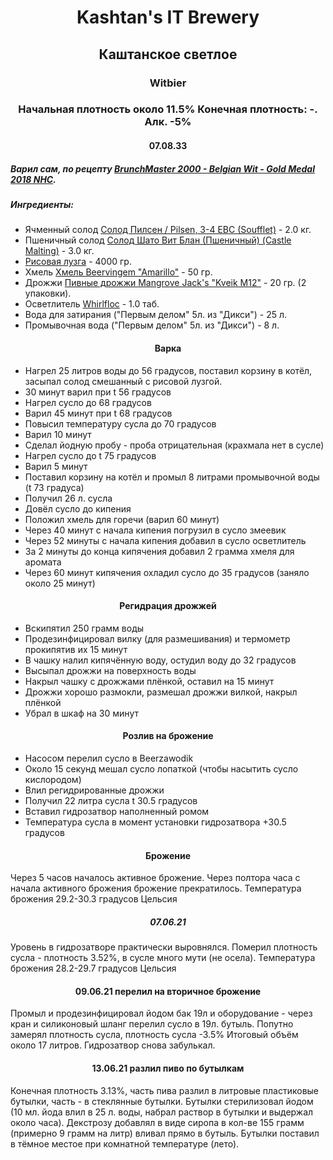 <h1 align="center"> Kashtan's IT Brewery </h1>  

<h2 align="center"> Каштанское светлое</h2>
<h3 align="center"> Witbier </h3>

<h3 align="center"> Начальная плотность около 11.5% Конечная плотность: -. Алк. -5%  </h3>

<h4 align="center"> 07.08.33 </h4>

##### Варил сам, по рецепту [BrunchMaster 2000 - Belgian Wit - Gold Medal 2018 NHC](https://www.homebrewtalk.com/threads/brunchmaster-2000-belgian-wit-gold-medal-2018-nhc.655068/).
##### Ингредиенты:
- Ячменный солод [Солод Пилсен / Pilsen, 3-4 EBC (Soufflet)](https://www.mirbeer.ru/catalog/pivovarenie/solod/solod_0_5_1_kg/soufflet/solod_pilsen_pilsen_3_4_ebc_soufflet_1_kg/) - 2.0 кг.
- Пшеничный солод [Солод Шато Вит Блан (Пшеничный) (Castle Malting)](https://www.mirbeer.ru/catalog/pivovarenie/solod/solod_0_5_1_kg/castle_malting/solod_shato_vit_blan_pshenichniy_castle_malting_1_kg/) - 3.0 кг.
- [Рисовая лузга](https://www.mirbeer.ru/catalog/pivovarenie/solod/solod_0_5_1_kg/luzga_risovaya_0_4_kg/) - 4000 гр.
- Хмель [Хмель Beervingem "Amarillo"](https://www.mirbeer.ru/catalog/pivovarenie/hmel/hmel_50_100_g/hmel_amarillo_ssha_50_g/) - 50 гр.
- Дрожжи [Пивные дрожжи Mangrove Jack's "Kveik M12"](https://www.mirbeer.ru/catalog/pivovarenie/drozhzhi/mangrove_jacks/mangrove_jacks_10_g/pivnie_drozhzhi_mangrove_jack_s_kveik_m12_10_g/) - 20 гр. (2 упаковки).
- Осветлитель [Whirlfloc](https://www.mirbeer.ru/catalog/pivovarenie/ingredienti/osvetliteli_piva/osvetlitel_whirlfloc_10_tabletok/) - 1.0 таб.
- Вода для затирания ("Первым делом" 5л. из "Дикси") - 25 л.
- Промывочная вода ("Первым делом" 5л. из "Дикси") - 8 л.

<h4 align="center"> Варка </h4>  
    
- Нагрел 25 литров воды до 56 градусов, поставил корзину в котёл, засыпал солод смешанный с рисовой лузгой. 
- 30 минут варил при t 56 градусов
- Нагрел сусло до 68 градусов
- Варил 45 минут при t 68 градусов
- Повысил температуру сусла до 70 градусов
- Варил 10 минут
- Сделал йодную пробу - проба отрицательная (крахмала нет в сусле)
- Нагрел сусло до t 75 градусов
- Варил 5 минут
- Поставил корзину на котёл и промыл 8 литрами промывочной воды (t 73 градуса)
- Получил 26 л. сусла
- Довёл сусло до кипения
- Положил хмель для горечи (варил 60 минут)
- Через 40 минут с начала кипения погрузил в сусло змеевик 
- Через 52 минуты с начала кипения добавил в сусло осветлитель
- За 2 минуты до конца кипячения добавил 2 грамма хмеля для аромата
- Через 60 минут кипячения охладил сусло до 35 градусов (заняло около 25 минут)

<h4 align="center"> Регидрация дрожжей </h4>

- Вскипятил 250 грамм воды
- Продезинфицировал вилку (для размешивания) и термометр прокипятив их 15 минут
- В  чашку налил кипячённую воду, остудил воду до 32 градусов
- Высыпал дрожжи на поверхность воды
- Накрыл чашку с дрожжами плёнкой, оставил на 15 минут
- Дрожжи хорошо размокли, размешал дрожжи вилкой, накрыл плёнкой 
- Убрал в шкаф на 30 минут

<h4 align="center"> Розлив на брожение </h4>

- Насосом перелил сусло в Beerzawodik
- Около 15 секунд мешал сусло лопаткой (чтобы насытить сусло кислородом)
- Влил регидрированные дрожжи
- Получил 22 литра сусла t 30.5 градусов
- Вставил гидрозатвор наполненный ромом
- Температура сусла в момент установки гидрозатвора +30.5 градусов

<h4 align="center"> Брожение </h4>

Через 5 часов началось активное брожение. Через полтора часа с начала активного брожения брожение прекратилось. Температура брожения 29.2-30.3 градусов Цельсия

<h5 align="center"> 07.06.21 </h5>

Уровень в гидрозатворе практически выровнялся. Померил плотность сусла - плотность 3.52%, в сусле много мути (не осела). Температура брожения 28.2-29.7 градусов Цельсия

<h4 align="center">09.06.21 перелил на вторичное брожение </h4>
Промыл и продезинфицировал йодом бак 19л и оборудование - через кран и силиконовый шланг перелил сусло в 19л. бутыль. Попутно замерял плотность сусла, плотность сусла -3.5% Итоговый объём около 17 литров. Гидрозатвор снова забулькал.

<h4 align="center"> 13.06.21 разлил пиво по бутылкам </h4>

Конечная плотность 3.13%, часть пива разлил в литровые пластиковые бутылки, часть - в стеклянные бутылки. Бутылки стерилизовал йодом (10 мл. йода влил в 25 л. воды, набрал раствор в бутылки и выдержал около часа). Декстрозу добавлял в виде сиропа в кол-ве 155 грамм (примерно 9 грамм на литр) вливал прямо в бутыль. Бутылки поставил в тёмное местое при комнатной температуре (лето).
